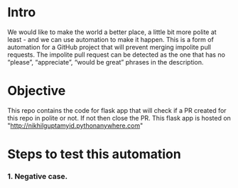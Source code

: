 # Intro
We would like to make the world a better place, a little bit more polite at least - and we can use
automation to make it happen. This is a form of automation for a GitHub project that will prevent
merging impolite pull requests.
The impolite pull request can be detected as the one that has no “please”, “appreciate”,
“would be great” phrases in the description.

# Objective
This repo contains the code for flask app that will check if a PR created for this repo in polite or not. If not then close the PR.
This flask app is hosted on "http://nikhilguptamyid.pythonanywhere.com"

# Steps to test this automation
### 1. Negative case.
